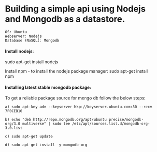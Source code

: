 # Building a simple api using Nodejs and Mongodb as a datastore.

    OS: Ubuntu
    Webserver: Nodejs
    Database (NoSQL): Mongodb

#### Install nodejs:
sudo apt-get install nodejs

Install npm - to install the nodejs package manager:
sudo apt-get install npm

#### Installing latest stable mongodb package:

To get a reliable package source for mongo db follow the below steps:

    a) sudo apt-key adv --keyserver hkp://keyserver.ubuntu.com:80 --recv 7F0CEB10
    
    b) echo "deb http://repo.mongodb.org/apt/ubuntu precise/mongodb-org/3.0 multiverse" | sudo tee /etc/apt/sources.list.d/mongodb-org-3.0.list
    
    c) sudo apt-get update
    
    d) sudo apt-get install -y mongodb-org